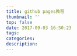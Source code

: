 ```yaml
---
title: github pages教程
thumbnail: ''
top: false
date: 2017-09-03 16:50:23
tags:
categories:
description:
---
```

